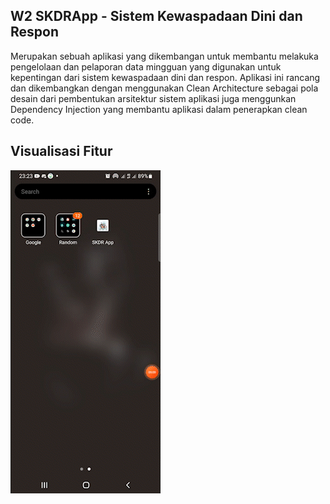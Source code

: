 ## W2 SKDRApp - Sistem Kewaspadaan Dini dan Respon
Merupakan sebuah aplikasi yang dikembangan untuk membantu melakuka pengelolaan dan pelaporan data mingguan yang digunakan untuk kepentingan dari sistem kewaspadaan dini dan respon. 
Aplikasi ini rancang dan dikembangkan dengan menggunakan Clean Architecture sebagai pola desain dari pembentukan arsitektur sistem aplikasi juga menggunkan Dependency Injection yang membantu aplikasi dalam penerapkan clean code.


## Visualisasi Fitur
<img src="https://github.com/rizkysiregar/SKDRApp/blob/master/visualization/splash.gif" />
